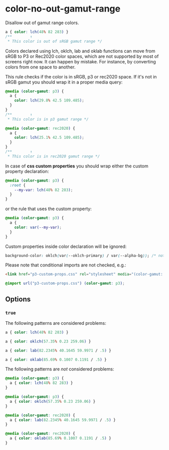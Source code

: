 # color-no-out-gamut-range

Disallow out of gamut range colors.

<!-- prettier-ignore -->
```css
a { color: lch(48% 82 283) }
/**        ↑
 * This color is out of sRGB gamut range */
```

Colors declared using lch, oklch, lab and oklab functions can move from sRGB to P3 or Rec2020 color spaces, which are not supported by most of screens right now. It can happen by mistake. For instance, by converting colors from one space to another.

This rule checks if the color is in sRGB, p3 or rec2020 space. If it's not in sRGB gamut you should wrap it in a proper media query:

```css
@media (color-gamut: p3) {
  a {
    color: lch(29.8% 42.5 109.485);
  }
}
/**        ↑
 * This color is in p3 gamut range */
```

```css
@media (color-gamut: rec2020) {
  a {
    color: lch(25.1% 42.5 109.485);
  }
}
/**        ↑
 * This color is in rec2020 gamut range */
```

In case of **css custom properties** you should wrap either the custom property declaration:

```css
@media (color-gamut: p3) {
  :root {
    --my-var: lch(48% 82 283);
  }
}
```
or the rule that uses the custom property:

```css
@media (color-gamut: p3) {
  a {
    color: var(--my-var);
  }
}
```

Custom properties inside color declaration will be ignored:

```css
background-color: oklch(var(--oklch-primary) / var(--alpha-bg)); /* not checked */
```

Please note that conditional imports are not checked, e.g.:

```html
<link href="p3-custom-props.css" rel="stylesheet" media="(color-gamut: p3)" />
```

```css
@import url("p3-custom-props.css") (color-gamut: p3);
```

## Options

### `true`

The following patterns are considered problems:

<!-- prettier-ignore -->
```css
a { color: lch(48% 82 283) }
```

<!-- prettier-ignore -->
```css
a { color: oklch(57.35% 0.23 259.06) }
```

<!-- prettier-ignore -->
```css
a { color: lab(82.2345% 40.1645 59.9971 / .5) }
```

<!-- prettier-ignore -->
```css
a { color: oklab(85.69% 0.1007 0.1191 / .5) }
```

The following patterns are _not_ considered problems:

<!-- prettier-ignore -->
```css
@media (color-gamut: p3) {
  a { color: lch(48% 82 283) }
}
```

<!-- prettier-ignore -->
```css
@media (color-gamut: p3) {
  a { color: oklch(57.35% 0.23 259.06) }
}
```

<!-- prettier-ignore -->
```css
@media (color-gamut: rec2020) {
  a { color: lab(82.2345% 40.1645 59.9971 / .5) }
}
```

<!-- prettier-ignore -->
```css
@media (color-gamut: rec2020) {
  a { color: oklab(85.69% 0.1007 0.1191 / .5) }
}
```
